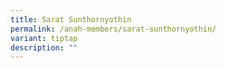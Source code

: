 ```yaml
---
title: Sarat Sunthornyothin
permalink: /anah-members/sarat-sunthornyothin/
variant: tiptap
description: ""
---
```


